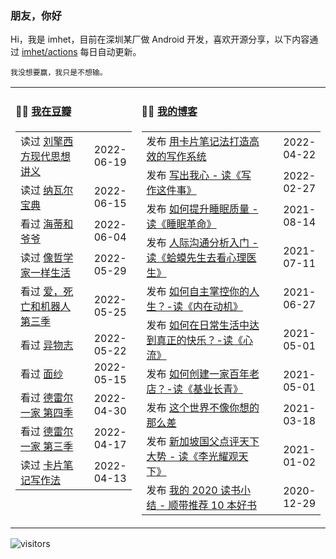 ### 朋友，你好

Hi，我是 imhet，目前在深圳某厂做 Android 开发，喜欢开源分享，以下内容通过 <a href="https://github.com/imhet/imhet/actions" target="_blank">imhet/actions</a> 每日自动更新。

<!-- juzi starts -->
```
我没想要赢，我只是不想输。
```
<!-- juzi ends -->


<table width="900px">
<tr>
<td valign="top" width="40%">

#### 🤾‍♂️  <a href="https://www.douban.com/people/heyitao/" target="_blank">我在豆瓣</a>

<!-- douban starts -->
| | |
 |:------------- | -------------: |
| 读过 <a href='https://book.douban.com/subject/35313227/' target='_blank'>刘擎西方现代思想讲义</a> | 2022-06-19 |
| 读过 <a href='https://book.douban.com/subject/35876121/' target='_blank'>纳瓦尔宝典</a> | 2022-06-15 |
| 看过 <a href='http://movie.douban.com/subject/25958717/' target='_blank'>海蒂和爷爷</a> | 2022-06-04 |
| 读过 <a href='https://book.douban.com/subject/27167270/' target='_blank'>像哲学家一样生活</a> | 2022-05-29 |
| 看过 <a href='http://movie.douban.com/subject/35436582/' target='_blank'>爱，死亡和机器人 第三季</a> | 2022-05-25 |
| 看过 <a href='http://movie.douban.com/subject/26889177/' target='_blank'>异物志</a> | 2022-05-22 |
| 看过 <a href='http://movie.douban.com/subject/1441238/' target='_blank'>面纱</a> | 2022-05-15 |
| 看过 <a href='http://movie.douban.com/subject/30234228/' target='_blank'>德雷尔一家 第四季</a> | 2022-04-30 |
| 看过 <a href='http://movie.douban.com/subject/27070655/' target='_blank'>德雷尔一家 第三季</a> | 2022-04-17 |
| 读过 <a href='https://book.douban.com/subject/35503571/' target='_blank'>卡片笔记写作法</a> | 2022-04-13 |
<!-- douban ends -->

</td>


<td valign="top" width="60%">

#### 🤹‍♀️ <a href="https://heyitao.com/" target="_blank">我的博客</a>

<!-- blog starts -->
| | |
 |:------------- | -------------: |
| 发布 <a href='http://heyitao.com/post/reading-kpbjxzf' target='_blank'>用卡片笔记法打造高效的写作系统</a> | 2022-04-22 |
| 发布 <a href='http://heyitao.com/post/reading-xiezuozhejianshi' target='_blank'>写出我心 - 读《写作这件事》</a> | 2022-02-27 |
| 发布 <a href='http://heyitao.com/post/reading-smgm' target='_blank'>如何提升睡眠质量 - 读《睡眠革命》</a> | 2021-08-14 |
| 发布 <a href='http://heyitao.com/post/reading-hmxsqkxlys' target='_blank'>人际沟通分析入门 - 读《蛤蟆先生去看心理医生》</a> | 2021-07-11 |
| 发布 <a href='http://heyitao.com/post/reading-neizaidongji' target='_blank'>如何自主掌控你的人生？-读《内在动机》</a> | 2021-06-27 |
| 发布 <a href='http://heyitao.com/post/reading-xinliu' target='_blank'>如何在日常生活中达到真正的快乐？-读《心流》</a> | 2021-05-01 |
| 发布 <a href='http://heyitao.com/post/reading-jiyechangqing' target='_blank'>如何创建一家百年老店？-读《基业长青》</a> | 2021-05-01 |
| 发布 <a href='http://heyitao.com/post/reading-shishi' target='_blank'>这个世界不像你想的那么差</a> | 2021-03-18 |
| 发布 <a href='http://heyitao.com/post/reading-lgygtx' target='_blank'>新加坡国父点评天下大势 - 读《李光耀观天下》</a> | 2021-01-02 |
| 发布 <a href='http://heyitao.com/post/reading-2020' target='_blank'>我的 2020 读书小结 - 顺带推荐 10 本好书</a> | 2020-12-29 |
<!-- blog ends -->

</td>
</tr>


</table>

![visitors](https://visitor-badge.glitch.me/badge?page_id=imhet.imhet)